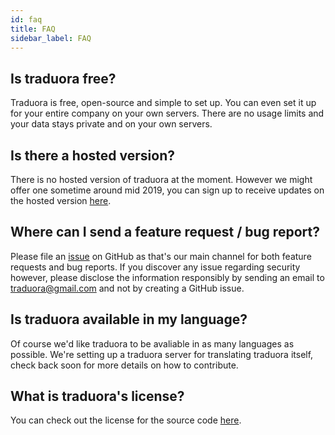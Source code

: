 ```yaml
---
id: faq
title: FAQ
sidebar_label: FAQ
---
```



## Is traduora free?
Traduora is free, open-source and simple to set up. You can even set it up for your entire company on your own servers. There are no usage limits and your data stays private and on your own servers.


## Is there a hosted version?
There is no hosted version of traduora at the moment. However we might offer one sometime around mid 2019, you can sign up to receive updates on the hosted version [here](http://eepurl.com/gj0Qav).


## Where can I send a feature request / bug report?
Please file an [issue](https://github.com/traduora/traduora/issues) on GitHub as that's our main channel for both feature requests and bug reports. If you discover any issue regarding security however, please disclose the information responsibly by sending an email to traduora@gmail.com and not by creating a GitHub issue.


## Is traduora available in my language?
Of course we'd like traduora to be avaliable in as many languages as possible. We're setting up a traduora server for translating traduora itself, check back soon for more details on how to contribute.


## What is traduora's license?
You can check out the license for the source code [here](https://github.com/traduora/traduora/blob/master/LICENSE).
